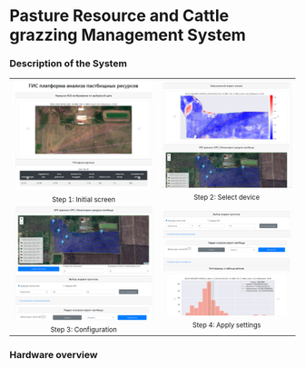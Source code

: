 # Pasture Resource and Cattle grazzing Management System

### Description of the System <br/>

<table>
  <tr>
    <td align="center">
      <img src="Screenshot_1.png" width="500"/><br/>
      <sub>Step 1: Initial screen</sub>
    </td>
    <td align="center">
      <img src="Screenshot_2.png" width="500"/><br/>
      <sub>Step 2: Select device</sub>
    </td>
  </tr>
  <tr>
    <td align="center">
      <img src="Screenshot_3.png" width="500"/><br/>
      <sub>Step 3: Configuration</sub>
    </td>
    <td align="center">
      <img src="Screenshot_4.png" width="500"/><br/>
      <sub>Step 4: Apply settings</sub>
    </td>
  </tr>
  <!-- Add more rows as needed -->
</table>

### Hardware overview <br/>
